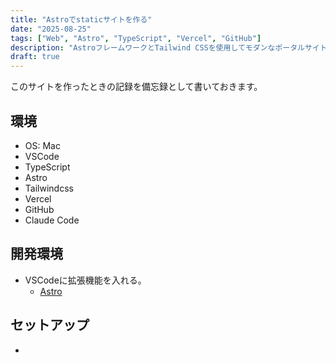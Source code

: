 ```yaml
---
title: "Astroでstaticサイトを作る"
date: "2025-08-25"
tags: ["Web", "Astro", "TypeScript", "Vercel", "GitHub"]
description: "AstroフレームワークとTailwind CSSを使用してモダンなポータルサイトを構築する方法を紹介します。"
draft: true
---
```


このサイトを作ったときの記録を備忘録として書いておきます。

## 環境

- OS: Mac
- VSCode
- TypeScript
- Astro
- Tailwindcss
- Vercel
- GitHub
- Claude Code

## 開発環境

- VSCodeに拡張機能を入れる。
  - [Astro](https://marketplace.visualstudio.com/items?itemName=astro-build.astro-vscode)

## セットアップ

- 
